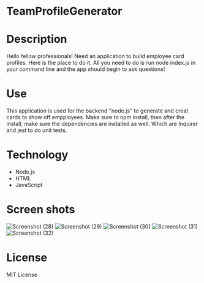 # TeamProfileGenerator

# Description
Hello fellow professionals! Need an application to build employee card profiles. Here is the place to do it. All you need to do is run node index.js in your command line and the app should begin to ask questions!

# Use
This application is used for the backend "node.js" to generate and creat cards to show off empployees. Make sure to npm install, then after the install, make sure the dependencies are installed as well. Which are Inquirer and jest to do unit tests. 

# Technology
* Node.js
* HTML
* JavaScript

# Screen shots
![Screenshot (28)](https://user-images.githubusercontent.com/86333093/148315083-bd499d46-2acc-4d84-9309-5a4634b78147.png)
![Screenshot (29)](https://user-images.githubusercontent.com/86333093/148315119-c445e04a-d060-4333-8d58-2c4e67e523dc.png)
![Screenshot (30)](https://user-images.githubusercontent.com/86333093/148315169-c1c65ebe-6d9a-4c84-88ba-c9d4cf9daf6c.png)
![Screenshot (31)](https://user-images.githubusercontent.com/86333093/148315192-5797707f-b878-482e-9030-eb7770053e07.png)
![Screenshot (32)](https://user-images.githubusercontent.com/86333093/148315222-8feddb62-5713-4b57-8131-6b1ab5696420.png)



# License
MIT License